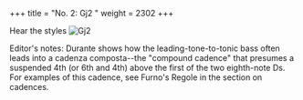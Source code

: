 +++
title = "No. 2: Gj2 "
weight = 2302
+++

Hear the styles
![Gj2](/img/002DurDimM.jpg)


Editor's notes: Durante shows how the leading-tone-to-tonic bass often leads into a cadenza composta--the "compound cadence" that presumes a suspended 4th (or 6th and 4th) above the first of the two eighth-note Ds. For examples of this cadence, see Furno's Regole in the section on cadences.
